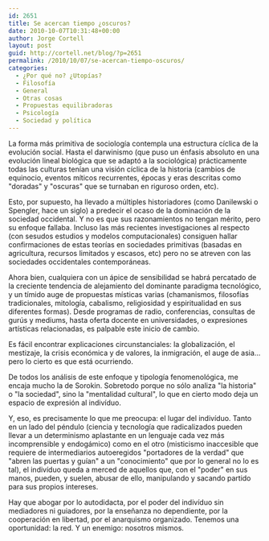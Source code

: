 ```yaml
---
id: 2651
title: Se acercan tiempo ¿oscuros?
date: 2010-10-07T10:31:48+00:00
author: Jorge Cortell
layout: post
guid: http://cortell.net/blog/?p=2651
permalink: /2010/10/07/se-acercan-tiempo-oscuros/
categories:
  - ¿Por qué no? ¿Utopías?
  - Filosofí­a
  - General
  - Otras cosas
  - Propuestas equilibradoras
  - Psicología
  - Sociedad y polí­tica
---
```

La forma más primitiva de sociología contempla una estructura cíclica de la evolución social. Hasta el darwinismo (que puso un énfasis absoluto en una evolución lineal biológica que se adaptó a la sociológica) prácticamente todas las culturas tenían una visión cíclica de la historia (cambios de equinocio, eventos míticos recurrentes, épocas y eras descritas como "doradas" y "oscuras" que se turnaban en riguroso orden, etc).

Esto, por supuesto, ha llevado a múltiples historiadores (como Danilewski o Spengler, hace un siglo) a predecir el ocaso de la dominación de la sociedad occidental. Y no es que sus razonamientos no tengan mérito, pero su enfoque fallaba. Incluso las más recientes investigaciones al respecto (con sesudos estudios y modelos computacionales) consiguen hallar confirmaciones de estas teorías en sociedades primitivas (basadas en agricultura, recursos limitados y escasos, etc) pero no se atreven con las sociedades occidentales contemporáneas.

Ahora bien, cualquiera con un ápice de sensibilidad se habrá percatado de la creciente tendencia de alejamiento del dominante paradigma tecnológico, y un tímido auge de propuestas místicas varias (chamanismos, filosofías tradicionales, mitología, cabalismo, religiosidad y espiritualidad en sus diferentes formas). Desde programas de radio, conferencias, consultas de gurús y mediums, hasta oferta docente en universidades, o expresiones artísticas relacionadas, es palpable este inicio de cambio.

Es fácil encontrar explicaciones circunstanciales: la globalización, el mestizaje, la crisis económica y de valores, la inmigración, el auge de asia... pero lo cierto es que está ocurriendo.

De todos los análisis de este enfoque y tipología fenomenológica, me encaja mucho la de Sorokin. Sobretodo porque no sólo analiza "la historia" o "la sociedad", sino la "mentalidad cultural", lo que en cierto modo deja un espacio de expresión al indivíduo.

Y, eso, es precisamente lo que me preocupa: el lugar del indivíduo. Tanto en un lado del péndulo (ciencia y tecnología que radicalizados pueden llevar a un determinismo aplastante en un lenguaje cada vez más incomprensible y endogámico) como en el otro (misticismo inaccesible que requiere de intermediarios autoeregidos "portadores de la verdad" que "abren las puertas y guían" a un "conocimiento" que por lo general no lo es tal), el indivíduo queda a merced de aquellos que, con el "poder" en sus manos, pueden, y suelen, abusar de ello, manipulando y sacando partido para sus propios intereses.

Hay que abogar por lo autodidacta, por el poder del indivíduo sin mediadores ni guiadores, por la enseñanza no dependiente, por la cooperación en libertad, por el anarquismo organizado. Tenemos una oportunidad: la red. Y un enemigo: nosotros mismos.